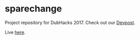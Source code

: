 # sparechange
Project repository for DubHacks 2017. Check out our [Devpost](https://devpost.com/software/spare-change-ngihm5).

Live [here](http://django-env.udmdxuaxhm.us-west-2.elasticbeanstalk.com/).
